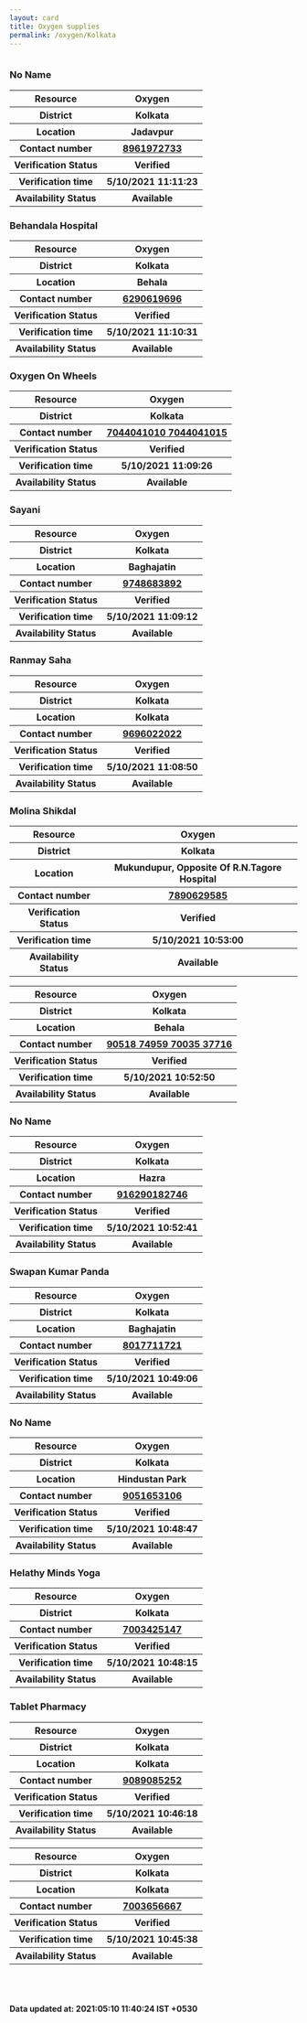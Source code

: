 ```yaml
---
layout: card
title: Oxygen supplies
permalink: /oxygen/Kolkata
---
```

<div class="row">
	<div class="column">
<div class="card_av">
<h3>No Name</h3>

<div class="info"><table>
<tr><th>Resource</th><th>Oxygen</th></tr>
<tr><th>District</th><th>Kolkata</th></tr>
<tr><th>Location</th><th>Jadavpur</th></tr>
<tr><th>Contact number </th><th><a href="tel:8961972733">8961972733</a></th></tr>
<tr><th>Verification  Status</th><th>Verified</th></tr>
<tr><th>Verification time</th><th>5/10/2021 11:11:23</th></tr>
<tr><th>Availability Status</th><th>Available</th></tr>
</table></div></div>
<div class="card_av">
<h3>Behandala Hospital</h3>

<div class="info"><table>
<tr><th>Resource</th><th>Oxygen</th></tr>
<tr><th>District</th><th>Kolkata</th></tr>
<tr><th>Location</th><th>Behala</th></tr>
<tr><th>Contact number </th><th><a href="tel:6290619696">6290619696</a></th></tr>
<tr><th>Verification  Status</th><th>Verified</th></tr>
<tr><th>Verification time</th><th>5/10/2021 11:10:31</th></tr>
<tr><th>Availability Status</th><th>Available</th></tr>
</table></div></div>
<div class="card_av">
<h3>Oxygen On Wheels</h3>

<div class="info"><table>
<tr><th>Resource</th><th>Oxygen</th></tr>
<tr><th>District</th><th>Kolkata</th></tr>
<tr><th>Contact number </th><th><a href="tel:7044041010">7044041010</a><a href="tel: 7044041015"> 7044041015</a></th></tr>
<tr><th>Verification  Status</th><th>Verified</th></tr>
<tr><th>Verification time</th><th>5/10/2021 11:09:26</th></tr>
<tr><th>Availability Status</th><th>Available</th></tr>
</table></div></div>
<div class="card_av">
<h3>Sayani</h3>

<div class="info"><table>
<tr><th>Resource</th><th>Oxygen</th></tr>
<tr><th>District</th><th>Kolkata</th></tr>
<tr><th>Location</th><th>Baghajatin</th></tr>
<tr><th>Contact number </th><th><a href="tel:9748683892">9748683892</a></th></tr>
<tr><th>Verification  Status</th><th>Verified</th></tr>
<tr><th>Verification time</th><th>5/10/2021 11:09:12</th></tr>
<tr><th>Availability Status</th><th>Available</th></tr>
</table></div></div>
<div class="card_av">
<h3>Ranmay Saha</h3>

<div class="info"><table>
<tr><th>Resource</th><th>Oxygen</th></tr>
<tr><th>District</th><th>Kolkata</th></tr>
<tr><th>Location</th><th>Kolkata</th></tr>
<tr><th>Contact number </th><th><a href="tel:9696022022">9696022022</a></th></tr>
<tr><th>Verification  Status</th><th>Verified</th></tr>
<tr><th>Verification time</th><th>5/10/2021 11:08:50</th></tr>
<tr><th>Availability Status</th><th>Available</th></tr>
</table></div></div>
<div class="card_av">
<h3>Molina Shikdal</h3>

<div class="info"><table>
<tr><th>Resource</th><th>Oxygen</th></tr>
<tr><th>District</th><th>Kolkata</th></tr>
<tr><th>Location</th><th>Mukundupur, Opposite Of R.N.Tagore Hospital</th></tr>
<tr><th>Contact number </th><th><a href="tel:7890629585">7890629585</a></th></tr>
<tr><th>Verification  Status</th><th>Verified</th></tr>
<tr><th>Verification time</th><th>5/10/2021 10:53:00</th></tr>
<tr><th>Availability Status</th><th>Available</th></tr>
</table></div></div>
<div class="card_av">
<div class="info"><table>
<tr><th>Resource</th><th>Oxygen</th></tr>
<tr><th>District</th><th>Kolkata</th></tr>
<tr><th>Location</th><th>Behala</th></tr>
<tr><th>Contact number </th><th><a href="tel:90518 74959">90518 74959</a><a href="tel: 70035 37716"> 70035 37716</a></th></tr>
<tr><th>Verification  Status</th><th>Verified</th></tr>
<tr><th>Verification time</th><th>5/10/2021 10:52:50</th></tr>
<tr><th>Availability Status</th><th>Available</th></tr>
</table></div></div>
<div class="card_av">
<h3>No Name</h3>

<div class="info"><table>
<tr><th>Resource</th><th>Oxygen</th></tr>
<tr><th>District</th><th>Kolkata</th></tr>
<tr><th>Location</th><th>Hazra</th></tr>
<tr><th>Contact number </th><th><a href="tel:916290182746">916290182746</a></th></tr>
<tr><th>Verification  Status</th><th>Verified</th></tr>
<tr><th>Verification time</th><th>5/10/2021 10:52:41</th></tr>
<tr><th>Availability Status</th><th>Available</th></tr>
</table></div></div>
<div class="card_av">
<h3>Swapan Kumar Panda</h3>

<div class="info"><table>
<tr><th>Resource</th><th>Oxygen</th></tr>
<tr><th>District</th><th>Kolkata</th></tr>
<tr><th>Location</th><th>Baghajatin</th></tr>
<tr><th>Contact number </th><th><a href="tel:8017711721">8017711721</a></th></tr>
<tr><th>Verification  Status</th><th>Verified</th></tr>
<tr><th>Verification time</th><th>5/10/2021 10:49:06</th></tr>
<tr><th>Availability Status</th><th>Available</th></tr>
</table></div></div>
<div class="card_av">
<h3>No Name</h3>

<div class="info"><table>
<tr><th>Resource</th><th>Oxygen</th></tr>
<tr><th>District</th><th>Kolkata</th></tr>
<tr><th>Location</th><th>Hindustan Park </th></tr>
<tr><th>Contact number </th><th><a href="tel:9051653106">9051653106</a></th></tr>
<tr><th>Verification  Status</th><th>Verified</th></tr>
<tr><th>Verification time</th><th>5/10/2021 10:48:47</th></tr>
<tr><th>Availability Status</th><th>Available</th></tr>
</table></div></div>
<div class="card_av">
<h3>Helathy Minds Yoga</h3>

<div class="info"><table>
<tr><th>Resource</th><th>Oxygen</th></tr>
<tr><th>District</th><th>Kolkata</th></tr>
<tr><th>Contact number </th><th><a href="tel:7003425147">7003425147</a></th></tr>
<tr><th>Verification  Status</th><th>Verified</th></tr>
<tr><th>Verification time</th><th>5/10/2021 10:48:15</th></tr>
<tr><th>Availability Status</th><th>Available</th></tr>
</table></div></div>
<div class="card_av">
<h3>Tablet Pharmacy</h3>

<div class="info"><table>
<tr><th>Resource</th><th>Oxygen</th></tr>
<tr><th>District</th><th>Kolkata</th></tr>
<tr><th>Location</th><th>Kolkata</th></tr>
<tr><th>Contact number </th><th><a href="tel:9089085252">9089085252</a></th></tr>
<tr><th>Verification  Status</th><th>Verified</th></tr>
<tr><th>Verification time</th><th>5/10/2021 10:46:18</th></tr>
<tr><th>Availability Status</th><th>Available</th></tr>
</table></div></div>
<div class="card_av">
<div class="info"><table>
<tr><th>Resource</th><th>Oxygen</th></tr>
<tr><th>District</th><th>Kolkata</th></tr>
<tr><th>Location</th><th>Kolkata</th></tr>
<tr><th>Contact number </th><th><a href="tel:7003656667">7003656667</a></th></tr>
<tr><th>Verification  Status</th><th>Verified</th></tr>
<tr><th>Verification time</th><th>5/10/2021 10:45:38</th></tr>
<tr><th>Availability Status</th><th>Available</th></tr>
</table></div></div>
</div>
</div> <br><br>
<h4> Data updated at: 2021:05:10 11:40:24 IST +0530 </h4>
